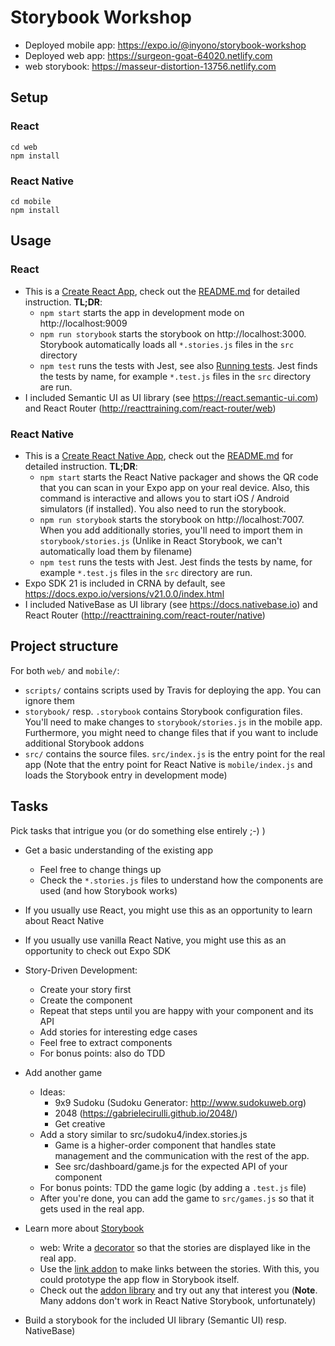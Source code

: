 # Storybook Workshop

* Deployed mobile app: https://expo.io/@inyono/storybook-workshop
* Deployed web app: https://surgeon-goat-64020.netlify.com
* web storybook: https://masseur-distortion-13756.netlify.com

## Setup

### React

```
cd web
npm install
```

### React Native

```
cd mobile
npm install
```

## Usage

### React

* This is a [Create React App](https://github.com/facebookincubator/create-react-app), check out the [README.md](./web/README.md) for detailed instruction. **TL;DR**:
  * `npm start` starts the app in development mode on http://localhost:9009
  * `npm run storybook` starts the storybook on http://localhost:3000. Storybook automatically loads all `*.stories.js` files in the `src` directory
  * `npm test` runs the tests with Jest, see also [Running tests](./web/README.md#running-tests). Jest finds the tests by name, for example `*.test.js` files in the `src` directory are run.
* I included Semantic UI as UI library (see https://react.semantic-ui.com) and React Router (http://reacttraining.com/react-router/web)

### React Native

* This is a [Create React Native App](https://github.com/react-community/create-react-native-app), check out the [README.md](./mobile/README.md) for detailed instruction. **TL;DR**:
  * `npm start` starts the React Native packager and shows the QR code that you can scan in your Expo app on your real device. Also, this command is interactive and allows you to start iOS / Android simulators (if installed). You also need to run the storybook.
  * `npm run storybook` starts the storybook on http://localhost:7007. When you add additionally stories, you'll need to import them in `storybook/stories.js` (Unlike in React Storybook, we can't automatically load them by filename)
  * `npm test` runs the tests with Jest. Jest finds the tests by name, for example `*.test.js` files in the `src` directory are run.
* Expo SDK 21 is included in CRNA by default, see https://docs.expo.io/versions/v21.0.0/index.html
* I included NativeBase as UI library (see https://docs.nativebase.io) and React Router (http://reacttraining.com/react-router/native)


## Project structure

For both `web/` and `mobile/`:
* `scripts/` contains scripts used by Travis for deploying the app. You can ignore them
* `storybook/` resp. `.storybook` contains Storybook configuration files. You'll need to make changes to `storybook/stories.js` in the mobile app. Furthermore, you might need to change files that if you want to include additional Storybook addons
* `src/` contains the source files. `src/index.js` is the entry point for the real app (Note that the entry point for React Native is `mobile/index.js` and loads the Storybook entry in development mode)

## Tasks

Pick tasks that intrigue you (or do something else entirely ;-) )

* Get a basic understanding of the existing app
  * Feel free to change things up
  * Check the `*.stories.js` files to understand how the components are used (and how Storybook works)

* If you usually use React, you might use this as an opportunity to learn about React Native
* If you usually use vanilla React Native, you might use this as an opportunity to check out Expo SDK

* Story-Driven Development:
  * Create your story first
  * Create the component
  * Repeat that steps until you are happy with your component and its API
  * Add stories for interesting edge cases
  * Feel free to extract components
  * For bonus points: also do TDD

* Add another game
  * Ideas:
    * 9x9 Sudoku (Sudoku Generator: http://www.sudokuweb.org)
    * 2048 (https://gabrielecirulli.github.io/2048/)
    * Get creative
  * Add a story similar to src/sudoku4/index.stories.js
    * Game is a higher-order component that handles state management and the communication with the rest of the app.
    * See src/dashboard/game.js for the expected API of your component
  * For bonus points: TDD the game logic (by adding a `.test.js` file)
  * After you're done, you can add the game to `src/games.js` so that it gets used in the real app.

* Learn more about [Storybook](https://storybook.js.org)
  * web: Write a [decorator](https://storybook.js.org/basics/writing-stories/#using-decorators) so that the stories are displayed like in the real app. 
  * Use the [link addon](https://github.com/storybooks/storybook/tree/master/addons/links) to make links between the stories. With this, you could prototype the app flow in Storybook itself.
  * Check out the [addon library](https://storybook.js.org/addons/addon-gallery/) and try out any that interest you (**Note**. Many addons don't work in React Native Storybook, unfortunately)

* Build a storybook for the included UI library (Semantic UI) resp. NativeBase)
